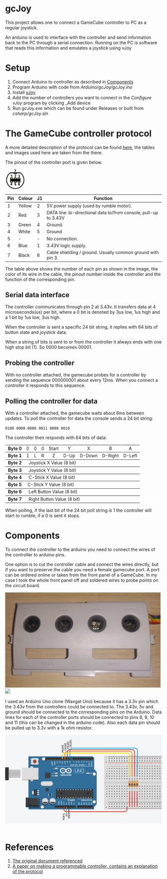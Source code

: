 # gcJoy

This project allows one to connect a GameCube controller to PC as a regular joystick. 

An arduino is used to interface with the controller and send information back to the PC through a serial connection. Running on the PC is software that reads this information and emulates a joystick using vJoy

# Setup
1. Connect Arduino to controller as described in [Components](#components)
1. Program Arduino with code from _Arduino/gcJoy/gcJoy.ino_ 
1. Install [vJoy](https://sourceforge.net/projects/vjoystick/)
1. Add the number of controllers you want to connect in the _Configure vJoy_ program by clicking _Add device
1. Run _gcJoy.exe_ which can be found under Releases or built from _csharp/gcJoy.sln_



# The GameCube controller protocol

A more detailed description of the protocol can be found [here](http://www.int03.co.uk/crema/hardware/gamecube/gc-control.html), the tables and images used here are taken from the there.

The pinout of the controller port is given below.

![Controller pinout](img/pinout.gif)

|Pin|Colour |J1 |Function                                                               |
|---|-------|---|-----------------------------------------------------------------------|
| 1 | Yellow| 2 | 5V power supply (used by rumble motor).                               |
| 2 | Red   | 3 | DATA line: bi-directional data to/from console, pull-up to 3.43V      |
| 3 | Green | 4 | Ground.                                                               |
| 4 | White | 5 | Ground                                                                |
| 5 | -     | - | No connection.                                                        |
| 6 | Blue  | 1 | 3.43V logic supply.                                                   |
| 7 | Black | 6 | Cable shielding / ground. Usually common ground with pin 3.           |

The table above shows the number of each pin as shown in the image, the color of its wire in the cable, the pinout number inside the controller and the function of the corresponding pin.

## Serial data interface

The controller communicates through pin 2 at 3.43v. It transfers data at 4 microseconds(us) per bit, where a 0 bit is denoted by 3us low, 1us high and a 1 bit by 1us low, 3us high.

When the controller is sent a specific 24 bit string, it replies with 64 bits of button state and joystick data. 

When a string of bits is sent to or from the controller it always ends with one high stop bit (1). So 0000 becomes 00001.

## Probing the controller

With no controller attached, the gamecube probes for a controller by sending the sequence 000000001 about every 12ms. When you connect a controller it responds to this sequence.

## Polling the controller for data

With a controller attached, the gamecube waits about 6ms between updates. To poll the controller for data the console sends a 24 bit string:

`0100 0000 0000 0011 0000 0010`

The controller then responds with 64 bits of data:
<table border="1" bordercolorlight="#FFFFFF" bordercolordark="#FFFFFF" bordercolor="#FFFFFF">
    <tr>
        <td align="center"><b>Byte 0</b></td>
        <td align="center">0</td><td align="center">0</td>
        <td align="center">0</td><td align="center">Start</td>
        <td align="center">Y</td><td align="center">X</td>
        <td align="center">B</td><td align="center">A</td>
    </tr>
    <tr>
        <td align="center"><b>Byte 1</b></td>
        <td align="center">1</td><td align="center">L</td>
        <td align="center">R</td><td align="center">Z</td>
        <td align="center">D-Up</td><td align="center">D-Down</td>
        <td align="center">D-Right</td><td align="center">D-Left</td>
    </tr>
    <tr>
        <td align="center"><b>Byte 2</b></td>
        <td align="left" colspan="8">&nbsp; Joystick X Value (8 bit)</td>
    </tr>
    <tr>
        <td align="center"><b>Byte 3</b></td>
        <td align="left" colspan="8">&nbsp; Joystick Y Value (8 bit)</td>
    </tr>
    <tr>
        <td align="center"><b>Byte 4</b></td>
        <td align="left" colspan="8">&nbsp; C-Stick X Value (8 bit)</td>
    </tr>
    <tr>
        <td align="center"><b>Byte 5</b></td>
        <td align="left" colspan="8">&nbsp;C-Stick Y Value (8 bit)</td>
    </tr>
    <tr>
        <td align="center"><b>Byte 6</b></td>
        <td align="left" colspan="8">&nbsp; Left Button Value (8 bit)</td>
    </tr>
    <tr>
        <td align="center"><b>Byte 7</b></td>
        <td align="left" colspan="8">&nbsp; Right Button Value (8 bit)</td>
    </tr>
</table>

When polling, if the last bit of the 24 bit poll string is 1 the controller will start to rumble, if a 0 is sent it stops.


# Components

To connect the controller to the arduino you need to connect the wires of the controller to arduino pins.

One option is to cut the controller cable and connect the wires directly, but if you want to preserve the cable you need a female gamecube port. A port can be ordered online or taken from the front panel of a GameCube. In my case I took the whole front panel off and soldered wires to probe points on the circuit board.

<p float="left">
  <img src="img/front.jpg" width="500" />
  <img src="img/boardMarked.jpg" width="500" /> 
</p>

I used an Arduino Uno clone (Wavgat Uno) because it has a 3.3v pin which the 3.43v from the controllers could be connected to. The 3.43v, 5v and ground should be connected to the corresponding pins on the Arduino. Data lines for each of the controller ports should be connected to pins 8, 9, 10 and 11 (this can be changed in the arduino code). Also each data pin should be pulled up to 3.3v with a 1k ohm resistor.

<img src="img/diagram.png" width="600" /> 

<br>
<br>

# References
1. [The original document referenced](http://www.int03.co.uk/crema/hardware/gamecube/gc-control.html)
1. [A paper on making a programmable controller, contains an explanation of the protocol](https://courses.engr.illinois.edu/ece445/getfile.asp?id=17032#:~:text=The%20GameCube%20protocol%20is%20a,analog%20input%20and%20button%20data.)
